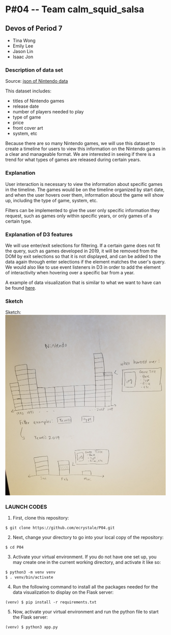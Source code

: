 # P#04 -- Team calm_squid_salsa

## Devos of Period 7
* Tina Wong
* Emily Lee
* Jason Lin
* Isaac Jon

### Description of data set
Source: [json of Nintendo data](https://www.nintendo.com/json/content/get/filter/game?limit=400)

This dataset includes:
- titles of Nintendo games
- release date
- number of players needed to play
- type of game
- price
- front cover art
- system, etc

Because there are so many Nintendo games, we will use this dataset to create a timeline for users to view this information on the Nintendo games in a clear and manageable format. We are interested in seeing if there is a trend for what types of games are released during certain years.

### Explanation
User interaction is necessary to view the information about specific games in the timeline. The games would be on the timeline organized by start date, and when the user hovers over them, information about the game will show up, including the type of game, system, etc.

Filters can be implemented to give the user only specific information they request, such as games only within specific years, or only games of a certain type.

### Explanation of D3 features
We will use enter/exit selections for filtering. If a certain game does not fit the query, such as games developed in 2019, it will be removed from the DOM by exit selections so that it is not displayed, and can be added to the data again through enter selections if the element matches the user's query. We would also like to use event listeners in D3 in order to add the element of interactivity when hovering over a specific bar from a year.

A example of data visualization that is similar to what we want to have can be found [here](http://guernica.museoreinasofia.es/cronologia/en/).

### Sketch
Sketch:
![alt text](sketch.jpg "Title")

### LAUNCH CODES
1. First, clone this repository:
```
$ git clone https://github.com/ecrystale/P04.git
```
2. Next, change your directory to go into your local copy of the repository:
```
$ cd P04
```
3. Activate your virtual environment. If you do not have one set up, you may create one in the current working directory, and activate it like so:
```
$ python3 -m venv venv
$ . venv/bin/activate
```
4. Run the following command to install all the packages needed for the data visualization to display on the Flask server:
```
(venv) $ pip install -r requirements.txt
```
5. Now, activate your virtual environment and run the python file to start the Flask server:
```
(venv) $ python3 app.py
```
